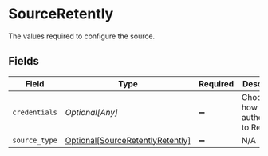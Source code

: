 # SourceRetently

The values required to configure the source.


## Fields

| Field                                                                             | Type                                                                              | Required                                                                          | Description                                                                       |
| --------------------------------------------------------------------------------- | --------------------------------------------------------------------------------- | --------------------------------------------------------------------------------- | --------------------------------------------------------------------------------- |
| `credentials`                                                                     | *Optional[Any]*                                                                   | :heavy_minus_sign:                                                                | Choose how to authenticate to Retently                                            |
| `source_type`                                                                     | [Optional[SourceRetentlyRetently]](../../models/shared/sourceretentlyretently.md) | :heavy_minus_sign:                                                                | N/A                                                                               |